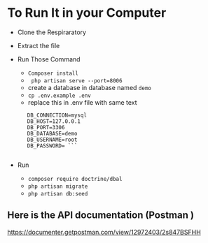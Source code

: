 
# To Run It in your Computer 
* Clone the Respiraratory

*  Extract the file 
* Run Those Command

   * ```Composer install```
   * ``` php artisan serve --port=8006```
   *   create a database in database named ```demo```
   * ```cp .env.example .env```
   * replace this in .env file with same text
   ```
      DB_CONNECTION=mysql
      DB_HOST=127.0.0.1
      DB_PORT=3306
      DB_DATABASE=demo
      DB_USERNAME=root
      DB_PASSWORD= ```


* Run 
   * ```composer require doctrine/dbal ```
   *  ``` php artisan migrate ```
   * ``` php artisan db:seed ```


## Here is the API documentation (Postman ) 
https://documenter.getpostman.com/view/12972403/2s847BSFHH
